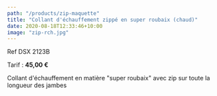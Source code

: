 ```yaml
---
path: "/products/zip-maquette"
title: "Collant d'échauffement zippé en super roubaix (chaud)"
date: 2020-08-18T12:33:46+10:00
image: "zip-rch.jpg"
---
```


Ref DSX 2123B

Tarif : **45,00 €**

Collant d'échauffement en matière "super roubaix" 
avec zip sur toute la longueur des jambes